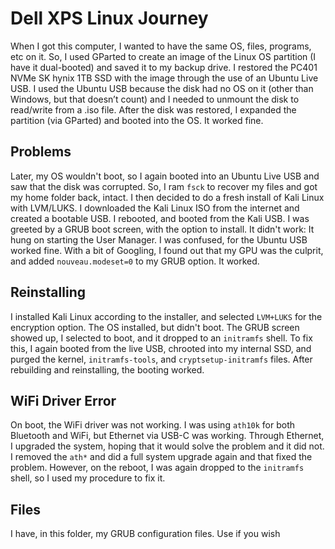 # Dell XPS Linux Journey

When I got this computer, I wanted to have the same OS, files, programs, etc on it. So, I used GParted to create an image of the Linux OS partition (I have it dual-booted) and saved it to my backup drive. I restored the PC401 NVMe SK hynix 1TB SSD with the image through the use of an Ubuntu Live USB. I used the Ubuntu USB because the disk had no OS on it (other than Windows, but that doesn’t count) and I needed to unmount the disk to read/write from a .iso file. After the disk was restored, I expanded the partition (via GParted) and booted into the OS. It worked fine.

## Problems

Later, my OS wouldn't boot, so I again booted into an Ubuntu Live USB and saw that the disk was corrupted. So, I ram `fsck` to recover my files and got my home folder back, intact. I then decided to do a fresh install of Kali Linux with LVM/LUKS. I downloaded the Kali Linux ISO from the internet and created a bootable USB. I rebooted, and booted from the Kali USB. I was greeted by a GRUB boot screen, with the option to install. It didn't work: It hung on starting the User Manager. I was confused, for the Ubuntu USB worked fine. With a bit of Googling, I found out that my GPU was the culprit, and added `nouveau.modeset=0` to my GRUB option. It worked.

## Reinstalling

I installed Kali Linux according to the installer, and selected `LVM+LUKS` for the encryption option. The OS installed, but didn't boot. The GRUB screen showed up, I selected to boot, and it dropped to an `initramfs` shell. To fix this, I again booted from the live USB, chrooted into my internal SSD, and purged the kernel, `initramfs-tools`, and `cryptsetup-initramfs` files. After rebuilding and reinstalling, the booting worked.

## WiFi Driver Error

On boot, the WiFi driver was not working. I was using `ath10k` for both Bluetooth and WiFi, but Ethernet via USB-C was working. Through Ethernet, I upgraded the system, hoping that it would solve the problem and it did not. I removed the `ath*` and did a full system upgrade again and that fixed the problem. However, on the reboot, I was again dropped to the `initramfs` shell, so I used my procedure to fix it.

## Files

I have, in this folder, my GRUB configuration files. Use if you wish